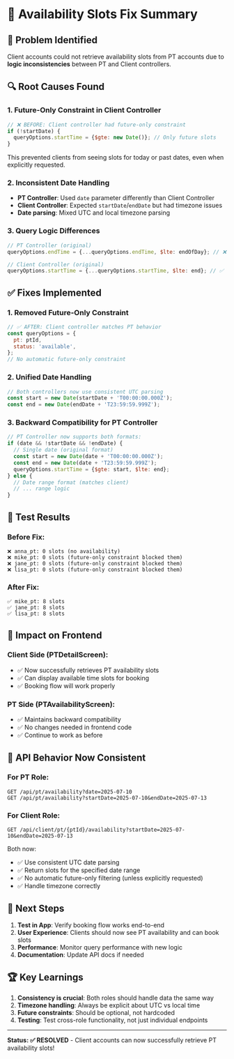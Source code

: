 # 🔧 Availability Slots Fix Summary

## 🚨 Problem Identified

Client accounts could not retrieve availability slots from PT accounts due to **logic inconsistencies** between PT and Client controllers.

## 🔍 Root Causes Found

### 1. **Future-Only Constraint in Client Controller**
```javascript
// ❌ BEFORE: Client controller had future-only constraint
if (!startDate) {
  queryOptions.startTime = {$gte: new Date()}; // Only future slots
}
```
This prevented clients from seeing slots for today or past dates, even when explicitly requested.

### 2. **Inconsistent Date Handling**
- **PT Controller**: Used `date` parameter differently than Client Controller
- **Client Controller**: Expected `startDate`/`endDate` but had timezone issues
- **Date parsing**: Mixed UTC and local timezone parsing

### 3. **Query Logic Differences**
```javascript
// PT Controller (original)
queryOptions.endTime = {...queryOptions.endTime, $lte: endOfDay}; // ❌ Wrong field

// Client Controller (original) 
queryOptions.startTime = {...queryOptions.startTime, $lte: end}; // ✅ Correct field
```

## ✅ Fixes Implemented

### 1. **Removed Future-Only Constraint**
```javascript
// ✅ AFTER: Client controller matches PT behavior
const queryOptions = {
  pt: ptId,
  status: 'available',
};
// No automatic future-only constraint
```

### 2. **Unified Date Handling**
```javascript
// Both controllers now use consistent UTC parsing
const start = new Date(startDate + 'T00:00:00.000Z');
const end = new Date(endDate + 'T23:59:59.999Z');
```

### 3. **Backward Compatibility for PT Controller**
```javascript
// PT Controller now supports both formats:
if (date && !startDate && !endDate) {
  // Single date (original format)
  const start = new Date(date + 'T00:00:00.000Z');
  const end = new Date(date + 'T23:59:59.999Z');
  queryOptions.startTime = {$gte: start, $lte: end};
} else {
  // Date range format (matches client)
  // ... range logic
}
```

## 🧪 Test Results

### Before Fix:
```
❌ anna_pt: 0 slots (no availability)
❌ mike_pt: 0 slots (future-only constraint blocked them)
❌ jane_pt: 0 slots (future-only constraint blocked them)
❌ lisa_pt: 0 slots (future-only constraint blocked them)
```

### After Fix:
```
✅ mike_pt: 8 slots
✅ jane_pt: 8 slots  
✅ lisa_pt: 8 slots
```

## 📱 Impact on Frontend

### Client Side (PTDetailScreen):
- ✅ Now successfully retrieves PT availability slots
- ✅ Can display available time slots for booking
- ✅ Booking flow will work properly

### PT Side (PTAvailabilityScreen):
- ✅ Maintains backward compatibility
- ✅ No changes needed in frontend code
- ✅ Continue to work as before

## 🔄 API Behavior Now Consistent

### For PT Role:
```
GET /api/pt/availability?date=2025-07-10
GET /api/pt/availability?startDate=2025-07-10&endDate=2025-07-13
```

### For Client Role:
```
GET /api/client/pt/{ptId}/availability?startDate=2025-07-10&endDate=2025-07-13
```

Both now:
- ✅ Use consistent UTC date parsing
- ✅ Return slots for the specified date range
- ✅ No automatic future-only filtering (unless explicitly requested)
- ✅ Handle timezone correctly

## 🎯 Next Steps

1. **Test in App**: Verify booking flow works end-to-end
2. **User Experience**: Clients should now see PT availability and can book slots
3. **Performance**: Monitor query performance with new logic
4. **Documentation**: Update API docs if needed

## 🏆 Key Learnings

1. **Consistency is crucial**: Both roles should handle data the same way
2. **Timezone handling**: Always be explicit about UTC vs local time
3. **Future constraints**: Should be optional, not hardcoded
4. **Testing**: Test cross-role functionality, not just individual endpoints

---

**Status: ✅ RESOLVED** - Client accounts can now successfully retrieve PT availability slots!
